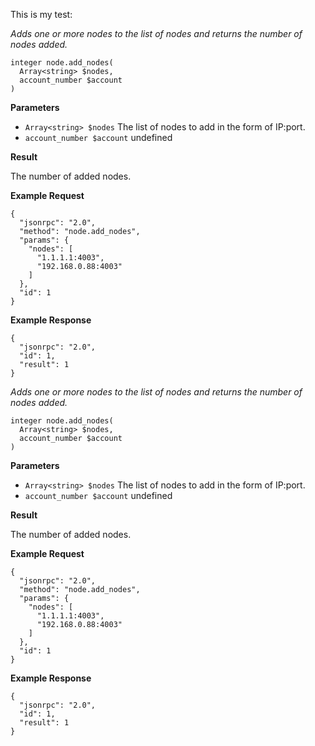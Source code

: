 This is my test:

*Adds one or more nodes to the list of nodes and returns the number of nodes added.*

```
integer node.add_nodes(
  Array<string> $nodes,
  account_number $account
)
```

**Parameters**

 - `Array<string> $nodes` The list of nodes to add in the form of IP:port.
 - `account_number $account` undefined

**Result**

The number of added nodes.

**Example Request**

```
{
  "jsonrpc": "2.0",
  "method": "node.add_nodes",
  "params": {
    "nodes": [
      "1.1.1.1:4003",
      "192.168.0.88:4003"
    ]
  },
  "id": 1
}
```

**Example Response**

```
{
  "jsonrpc": "2.0",
  "id": 1,
  "result": 1
}
```

*Adds one or more nodes to the list of nodes and returns the number of nodes added.*

```
integer node.add_nodes(
  Array<string> $nodes,
  account_number $account
)
```

**Parameters**

 - `Array<string> $nodes` The list of nodes to add in the form of IP:port.
 - `account_number $account` undefined

**Result**

The number of added nodes.

**Example Request**

```
{
  "jsonrpc": "2.0",
  "method": "node.add_nodes",
  "params": {
    "nodes": [
      "1.1.1.1:4003",
      "192.168.0.88:4003"
    ]
  },
  "id": 1
}
```

**Example Response**

```
{
  "jsonrpc": "2.0",
  "id": 1,
  "result": 1
}
```
